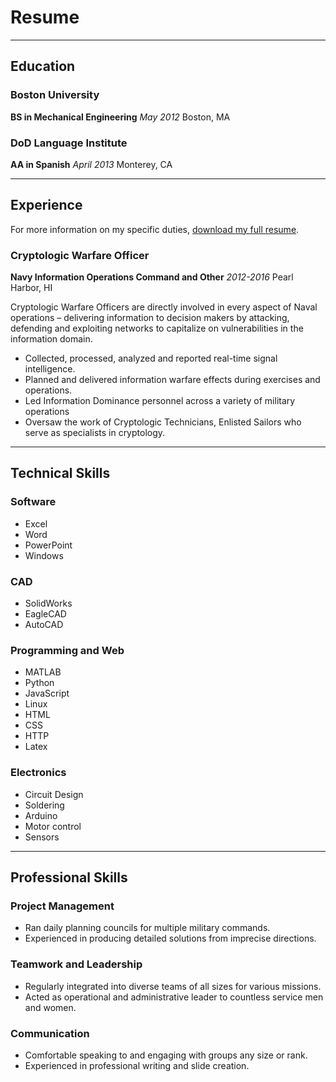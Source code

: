 # Resume
---
## Education

### Boston University
**BS in Mechanical Engineering**
_May 2012_ Boston, MA

### DoD Language Institute
**AA in Spanish**
_April 2013_ Monterey, CA

<!--- Add later
## Certifications
--->
---
## Experience

For more information on my specific duties, [download my full resume](/hire).

### Cryptologic Warfare Officer
**Navy Information Operations Command and Other** _2012-2016_ Pearl Harbor, HI

Cryptologic Warfare Officers are directly involved in every aspect of Naval operations – delivering information to decision makers by attacking, defending and exploiting networks to capitalize on vulnerabilities in the information domain.

- Collected, processed, analyzed and reported real-time signal intelligence.
- Planned and delivered information warfare effects during exercises and operations.
- Led Information Dominance personnel across a variety of military operations
- Oversaw the work of Cryptologic Technicians, Enlisted Sailors who serve as specialists in cryptology.

---
## Technical Skills

### Software
- Excel
- Word
- PowerPoint
- Windows

### CAD
- SolidWorks
- EagleCAD
- AutoCAD

### Programming and Web
- MATLAB
- Python
- JavaScript
- Linux
- HTML
- CSS
- HTTP
- Latex

### Electronics
- Circuit Design
- Soldering
- Arduino
- Motor control
- Sensors

---

## Professional Skills

### Project Management
- Ran daily planning councils for multiple military commands.
- Experienced in producing detailed solutions from imprecise directions.

### Teamwork and Leadership
- Regularly integrated into diverse teams of all sizes for various missions. 
- Acted as operational and administrative leader to countless service men and women.

### Communication
- Comfortable speaking to and engaging with groups any size or rank.
- Experienced in professional writing and slide creation.